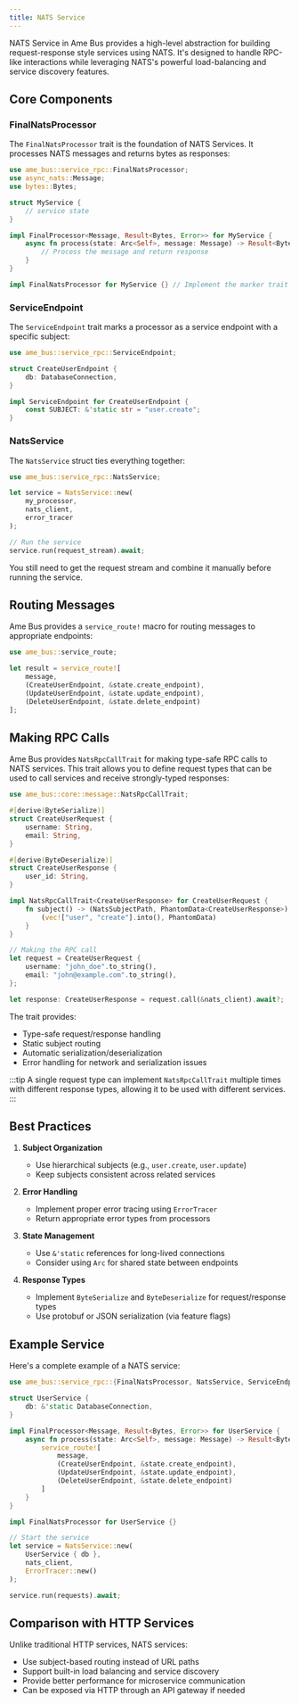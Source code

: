 ```yaml
---
title: NATS Service
---
```


NATS Service in Ame Bus provides a high-level abstraction for building request-response style services using NATS. It's designed to handle RPC-like interactions while leveraging NATS's powerful load-balancing and service discovery features.

## Core Components

### FinalNatsProcessor

The `FinalNatsProcessor` trait is the foundation of NATS Services. It processes NATS messages and returns bytes as responses:

```rust
use ame_bus::service_rpc::FinalNatsProcessor;
use async_nats::Message;
use bytes::Bytes;

struct MyService {
    // service state
}

impl FinalProcessor<Message, Result<Bytes, Error>> for MyService {
    async fn process(state: Arc<Self>, message: Message) -> Result<Bytes, Error> {
        // Process the message and return response
    }
}

impl FinalNatsProcessor for MyService {} // Implement the marker trait
```

### ServiceEndpoint

The `ServiceEndpoint` trait marks a processor as a service endpoint with a specific subject:

```rust
use ame_bus::service_rpc::ServiceEndpoint;

struct CreateUserEndpoint {
    db: DatabaseConnection,
}

impl ServiceEndpoint for CreateUserEndpoint {
    const SUBJECT: &'static str = "user.create";
}
```

### NatsService

The `NatsService` struct ties everything together:

```rust
use ame_bus::service_rpc::NatsService;

let service = NatsService::new(
    my_processor,
    nats_client,
    error_tracer
);

// Run the service
service.run(request_stream).await;
```

You still need to get the request stream and combine it manually before running the service.

## Routing Messages

Ame Bus provides a `service_route!` macro for routing messages to appropriate endpoints:

```rust
use ame_bus::service_route;

let result = service_route![
    message,
    (CreateUserEndpoint, &state.create_endpoint),
    (UpdateUserEndpoint, &state.update_endpoint),
    (DeleteUserEndpoint, &state.delete_endpoint)
];
```

## Making RPC Calls

Ame Bus provides `NatsRpcCallTrait` for making type-safe RPC calls to NATS services. This trait allows you to define request types that can be used to call services and receive strongly-typed responses:

```rust
use ame_bus::core::message::NatsRpcCallTrait;

#[derive(ByteSerialize)]
struct CreateUserRequest {
    username: String,
    email: String,
}

#[derive(ByteDeserialize)]
struct CreateUserResponse {
    user_id: String,
}

impl NatsRpcCallTrait<CreateUserResponse> for CreateUserRequest {
    fn subject() -> (NatsSubjectPath, PhantomData<CreateUserResponse>) {
        (vec!["user", "create"].into(), PhantomData)
    }
}

// Making the RPC call
let request = CreateUserRequest {
    username: "john_doe".to_string(),
    email: "john@example.com".to_string(),
};

let response: CreateUserResponse = request.call(&nats_client).await?;
```

The trait provides:
- Type-safe request/response handling
- Static subject routing
- Automatic serialization/deserialization
- Error handling for network and serialization issues

:::tip
A single request type can implement `NatsRpcCallTrait` multiple times with different response types, allowing it to be used with different services.
:::

## Best Practices

1. **Subject Organization**
   - Use hierarchical subjects (e.g., `user.create`, `user.update`)
   - Keep subjects consistent across related services

2. **Error Handling**
   - Implement proper error tracing using `ErrorTracer`
   - Return appropriate error types from processors

3. **State Management**
   - Use `&'static` references for long-lived connections
   - Consider using `Arc` for shared state between endpoints

4. **Response Types**
   - Implement `ByteSerialize` and `ByteDeserialize` for request/response types
   - Use protobuf or JSON serialization (via feature flags)

## Example Service

Here's a complete example of a NATS service:

```rust
use ame_bus::service_rpc::{FinalNatsProcessor, NatsService, ServiceEndpoint};

struct UserService {
    db: &'static DatabaseConnection,
}

impl FinalProcessor<Message, Result<Bytes, Error>> for UserService {
    async fn process(state: Arc<Self>, message: Message) -> Result<Bytes, Error> {
        service_route![
            message,
            (CreateUserEndpoint, &state.create_endpoint),
            (UpdateUserEndpoint, &state.update_endpoint),
            (DeleteUserEndpoint, &state.delete_endpoint)
        ]
    }
}

impl FinalNatsProcessor for UserService {}

// Start the service
let service = NatsService::new(
    UserService { db },
    nats_client,
    ErrorTracer::new()
);

service.run(requests).await;
```

## Comparison with HTTP Services

Unlike traditional HTTP services, NATS services:
- Use subject-based routing instead of URL paths
- Support built-in load balancing and service discovery
- Provide better performance for microservice communication
- Can be exposed via HTTP through an API gateway if needed

